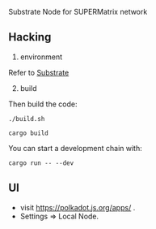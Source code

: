 Substrate Node for SUPERMatrix network

## Hacking

1. environment

Refer to [Substrate](https://github.com/paritytech/substrate#building)

2. build

Then build the code:

```
./build.sh

cargo build
```

You can start a development chain with:
```
cargo run -- --dev
```

## UI
* visit https://polkadot.js.org/apps/ .
* Settings => Local Node.